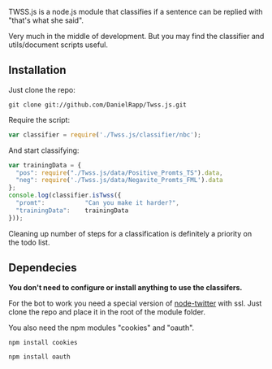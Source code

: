 TWSS.js is a node.js module that classifies if a sentence can be replied with "that's what she said".

Very much in the middle of development. But you may find the classifier and utils/document scripts useful.


Installation
----
Just clone the repo:

```
git clone git://github.com/DanielRapp/Twss.js.git
```

Require the script:

```javascript
var classifier = require('./Twss.js/classifier/nbc');
```

And start classifying:

```javascript
var trainingData = {
  "pos": require("./Twss.js/data/Positive_Promts_TS").data,
  "neg": require('./Twss.js/data/Negavite_Promts_FML').data
};
console.log(classifier.isTwss({
  "promt":           "Can you make it harder?",
  "trainingData":    trainingData
}));
```

Cleaning up number of steps for a classification is definitely a priority on the todo list.


Dependecies
----
**You don't need to configure or install anything to use the classifers.**

For the bot to work you need a special version of [node-twitter](https://github.com/christopherwright/node-twitter) with ssl. Just clone the repo and  place it in the root of the module folder.

You also need the npm modules "cookies" and "oauth".

```
npm install cookies
```

```
npm install oauth
```
